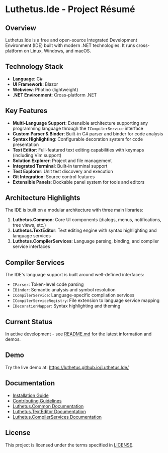 # Luthetus.Ide - Project Résumé

## Overview
Luthetus.Ide is a free and open-source Integrated Development Environment (IDE) built with modern .NET technologies. It runs cross-platform on Linux, Windows, and macOS.

## Technology Stack
- **Language**: C#
- **UI Framework**: Blazor
- **Webview**: Photino (lightweight)
- **.NET Environment**: Cross-platform .NET

## Key Features
- **Multi-Language Support**: Extensible architecture supporting any programming language through the `ICompilerService` interface
- **Custom Parser & Binder**: Built-in C# parser and binder for code analysis
- **Syntax Highlighting**: Configurable decoration system for code presentation
- **Text Editor**: Full-featured text editing capabilities with keymaps (including Vim support)
- **Solution Explorer**: Project and file management
- **Integrated Terminal**: Built-in terminal support
- **Test Explorer**: Unit test discovery and execution
- **Git Integration**: Source control features
- **Extensible Panels**: Dockable panel system for tools and editors

## Architecture Highlights
The IDE is built on a modular architecture with three main libraries:

1. **Luthetus.Common**: Core UI components (dialogs, menus, notifications, tree views, etc.)
2. **Luthetus.TextEditor**: Text editing engine with syntax highlighting and language services
3. **Luthetus.CompilerServices**: Language parsing, binding, and compiler service interfaces

## Compiler Services
The IDE's language support is built around well-defined interfaces:
- `IParser`: Token-level code parsing
- `IBinder`: Semantic analysis and symbol resolution
- `ICompilerService`: Language-specific compilation services
- `ICompilerServiceRegistry`: File extension to language service mapping
- `IDecorationMapper`: Syntax highlighting and theming

## Current Status
In active development - see [README.md](./README.md) for the latest information and demos.

## Demo
Try the live demo at: https://luthetus.github.io/Luthetus.Ide/

## Documentation
- [Installation Guide](./INSTALLATION.md)
- [Contributing Guidelines](./CONTRIBUTING.md)
- [Luthetus.Common Documentation](./Docs/Common/README.md)
- [Luthetus.TextEditor Documentation](./Docs/TextEditor/README.md)
- [Luthetus.CompilerServices Documentation](./Docs/CompilerServices/README.md)

## License
This project is licensed under the terms specified in [LICENSE](./LICENSE).
